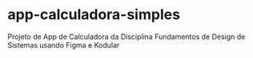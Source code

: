 # app-calculadora-simples
Projeto de App de Calculadora da Disciplina Fundamentos de Design de Sistemas usando Figma e Kodular
